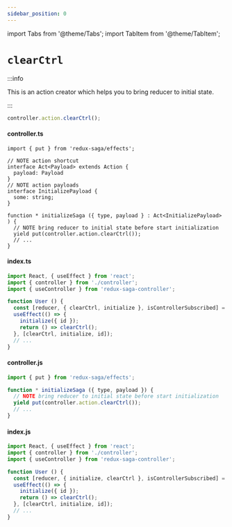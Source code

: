 ```yaml
---
sidebar_position: 0
---
```


import Tabs from '@theme/Tabs';
import TabItem from '@theme/TabItem';


# `clearCtrl`

:::info

This is an action creator which helps you to bring reducer to initial state.

:::

```js
controller.action.clearCtrl();
```

<Tabs defaultValue="ts">

<TabItem value="ts" label="TypeScript">

#### controller.ts

```tsx {14}
import { put } from 'redux-saga/effects';

// NOTE action shortcut
interface Act<Payload> extends Action {
  payload: Payload
}
// NOTE action payloads
interface InitializePayload {
  some: string;
}

function * initializeSaga ({ type, payload } : Act<InitializePayload> ) {
  // NOTE bring reducer to initial state before start initialization
  yield put(controller.action.clearCtrl());
  // ...
}
```
#### index.ts

```jsx {9}
import React, { useEffect } from 'react';
import { controller } from './controller';
import { useController } from 'redux-saga-controller';

function User () {
  const [reducer, { clearCtrl, initialize }, isControllerSubscribed] = useController(controller);
  useEffect(() => {
    initialize({ id });
    return () => clearCtrl();
  }, [clearCtrl, initialize, id]);
  // ...
}
```

</TabItem>
<TabItem value="js" label="JavaScript">

#### controller.js

```jsx {5}
import { put } from 'redux-saga/effects';

function * initializeSaga ({ type, payload }) {
  // NOTE bring reducer to initial state before start initialization
  yield put(controller.action.clearCtrl());
  // ...
}
```

#### index.js

```jsx {9}
import React, { useEffect } from 'react';
import { controller } from './controller';
import { useController } from 'redux-saga-controller';

function User () {
  const [reducer, { initialize, clearCtrl }, isControllerSubscribed] = useController(controller);
  useEffect(() => {
    initialize({ id });
    return () => clearCtrl();
  }, [clearCtrl, initialize, id]);
  // ...
}
```
</TabItem>
</Tabs>

